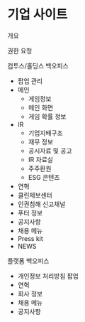 # 기업 사이트

개요

권한 요청

컴투스/홀딩스 백오피스

- 팝업 관리
- 메인
    - 게임정보
    - 메인 화면
    - 게임 확률 정보
- IR
    - 기업지배구조
    - 재무 정보
    - 공시자료 및 공고
    - IR 자료실
    - 주주환원
    - ESG 콘텐츠
- 연혁
- 클린제보센터
- 인권침해 신고채널
- 푸터 정보
- 공지사항
- 채용 메뉴
- Press kit
- NEWS

플랫폼 백오피스

- 개인정보 처리방침 팝업
- 연혁
- 회사 정보
- 채용 메뉴
- 공지사항